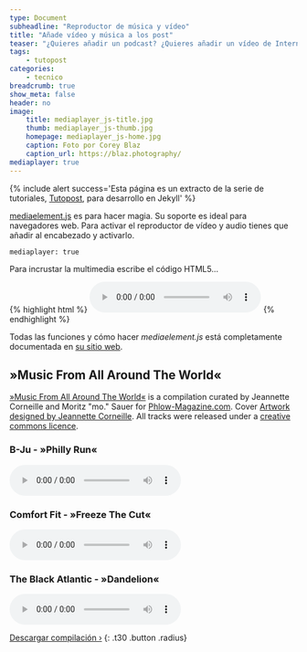 ```yaml
---
type: Document
subheadline: "Reproductor de música y vídeo"
title: "Añade vídeo y música a los post"
teaser: "¿Quieres añadir un podcast? ¿Quieres añadir un vídeo de Internet? Estás de suerte. Hemos integrado los post con <em>mediaelement.js</em>. Esa tecnología trabaja en todo navegador, incluido IE6-8."
tags:
    - tutopost
categories:
    - tecnico
breadcrumb: true
show_meta: false
header: no
image:
    title: mediaplayer_js-title.jpg
    thumb: mediaplayer_js-thumb.jpg
    homepage: mediaplayer_js-home.jpg
    caption: Foto por Corey Blaz
    caption_url: https://blaz.photography/
mediaplayer: true
---
```

{% include alert success='Esta página es un extracto de la serie de tutoriales, <a href="/tutopost">Tutopost</a>, para desarrollo en Jekyll' %}

[mediaelement.js][1] es para hacer magia. Su soporte es ideal para navegadores web. Para activar el reproductor de vídeo y audio tienes que añadir al encabezado y activarlo.

~~~
mediaplayer: true
~~~

Para incrustar la multimedia escribe el código HTML5...

{% highlight html %}
<audio src="http://path-to-file.com/music.mp3" type="audio/mp3" controls="controls"></audio>
{% endhighlight %}

Todas las funciones y cómo hacer *mediaelement.js* está completamente documentada en [su sitio web][1].

## »Music From All Around The World«

[»Music From All Around The World«][5] is a compilation curated by Jeannette Corneille and Moritz "mo." Sauer for [Phlow-Magazine.com][4]. Cover [Artwork designed by Jeannette Corneille][1]. All tracks were released under a [creative commons licence][2].

### B-Ju - »Philly Run«

<audio src="http://archive.org/download/music_from_all_around_the_world/13._music_from_all_around_the_world_-_b-ju_-_philly_run.mp3" type="audio/mp3" controls="controls"></audio>

### Comfort Fit - »Freeze The Cut«

<audio src="http://archive.org/download/music_from_all_around_the_world/05._music_from_all_around_the_world_-_comfort_fit_-_freeze_the_cut_opolopos_emotional_draft_remix.mp3" type="audio/mp3" controls="controls"></audio>

### The Black Atlantic - »Dandelion«

<audio src="http://archive.org/download/music_from_all_around_the_world/02._music_from_all_around_the_world_-_the_black_atlantic_-_dandelion.mp3" type="audio/mp3" controls="controls"></audio>

[Descargar compilación ›](https://archive.org/details/music_from_all_around_the_world)
{: .t30 .button .radius}



 [1]: http://mediaelementjs.com/
 [2]: http://jcorneille.de/
 [3]: www.creativecommons.org/licenses/by-nc-nd/3.0/
 [4]: http://phlow-magazine.com/
 [5]: https://archive.org/details/music_from_all_around_the_world
 [6]: #
 [7]: #
 [8]: #
 [9]: #
 [10]: #
